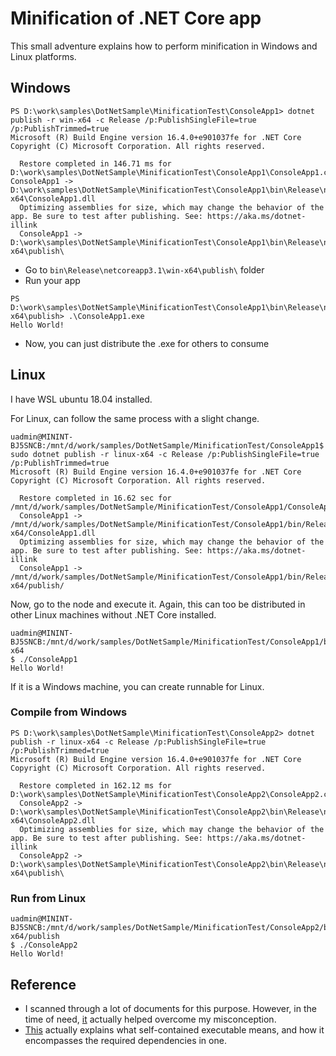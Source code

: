 # Minification of .NET Core app

This small adventure explains how to perform minification in Windows and Linux platforms.

## Windows
```
PS D:\work\samples\DotNetSample\MinificationTest\ConsoleApp1> dotnet publish -r win-x64 -c Release /p:PublishSingleFile=true /p:PublishTrimmed=true
Microsoft (R) Build Engine version 16.4.0+e901037fe for .NET Core
Copyright (C) Microsoft Corporation. All rights reserved.

  Restore completed in 146.71 ms for D:\work\samples\DotNetSample\MinificationTest\ConsoleApp1\ConsoleApp1.csproj.       ConsoleApp1 -> D:\work\samples\DotNetSample\MinificationTest\ConsoleApp1\bin\Release\netcoreapp3.1\win-x64\ConsoleApp1.dll
  Optimizing assemblies for size, which may change the behavior of the app. Be sure to test after publishing. See: https://aka.ms/dotnet-illink
  ConsoleApp1 -> D:\work\samples\DotNetSample\MinificationTest\ConsoleApp1\bin\Release\netcoreapp3.1\win-x64\publish\ 
```

-   Go to `bin\Release\netcoreapp3.1\win-x64\publish\` folder 
-   Run your app

```
PS D:\work\samples\DotNetSample\MinificationTest\ConsoleApp1\bin\Release\netcoreapp3.1\win-x64\publish> .\ConsoleApp1.exe
Hello World!
```

-   Now, you can just distribute the .exe for others to consume

## Linux

I have WSL ubuntu 18.04 installed. 

For Linux, can follow the same process with a slight change.

```
uadmin@MININT-BJ5SNCB:/mnt/d/work/samples/DotNetSample/MinificationTest/ConsoleApp1$ sudo dotnet publish -r linux-x64 -c Release /p:PublishSingleFile=true /p:PublishTrimmed=true
Microsoft (R) Build Engine version 16.4.0+e901037fe for .NET Core
Copyright (C) Microsoft Corporation. All rights reserved.

  Restore completed in 16.62 sec for /mnt/d/work/samples/DotNetSample/MinificationTest/ConsoleApp1/ConsoleApp1.csproj.
  ConsoleApp1 -> /mnt/d/work/samples/DotNetSample/MinificationTest/ConsoleApp1/bin/Release/netcoreapp3.1/linux-x64/ConsoleApp1.dll
  Optimizing assemblies for size, which may change the behavior of the app. Be sure to test after publishing. See: https://aka.ms/dotnet-illink
  ConsoleApp1 -> /mnt/d/work/samples/DotNetSample/MinificationTest/ConsoleApp1/bin/Release/netcoreapp3.1/linux-x64/publish/
```

Now, go to the node and execute it. Again, this can too be distributed in other Linux machines without .NET Core installed.

```
uadmin@MININT-BJ5SNCB:/mnt/d/work/samples/DotNetSample/MinificationTest/ConsoleApp1/bin/Release/netcoreapp3.1/linux-x64
$ ./ConsoleApp1
Hello World!
```

If it is a Windows machine, you can create runnable for Linux.

### Compile from Windows
```
PS D:\work\samples\DotNetSample\MinificationTest\ConsoleApp2> dotnet publish -r linux-x64 -c Release /p:PublishSingleFile=true /p:PublishTrimmed=true
Microsoft (R) Build Engine version 16.4.0+e901037fe for .NET Core
Copyright (C) Microsoft Corporation. All rights reserved.

  Restore completed in 162.12 ms for D:\work\samples\DotNetSample\MinificationTest\ConsoleApp2\ConsoleApp2.csproj.
  ConsoleApp2 -> D:\work\samples\DotNetSample\MinificationTest\ConsoleApp2\bin\Release\netcoreapp3.1\linux-x64\ConsoleApp2.dll
  Optimizing assemblies for size, which may change the behavior of the app. Be sure to test after publishing. See: https://aka.ms/dotnet-illink
  ConsoleApp2 -> D:\work\samples\DotNetSample\MinificationTest\ConsoleApp2\bin\Release\netcoreapp3.1\linux-x64\publish\
```

### Run from Linux
```
uadmin@MININT-BJ5SNCB:/mnt/d/work/samples/DotNetSample/MinificationTest/ConsoleApp2/bin/Release/netcoreapp3.1/linux-x64/publish
$ ./ConsoleApp2
Hello World!
```

## Reference
- I scanned through a lot of documents for this purpose. However, in the time of need, [it](http://geekswithblogs.net/JeremyMorgan/archive/2019/07/24/creating-trimmed-self-contained-executables-in-.net-core.aspx) actually helped overcome my misconception.
- [This](https://gunnarpeipman.com/dotnet-core-self-contained-executable/) actually explains what self-contained executable means, and how it encompasses the required dependencies in one.

